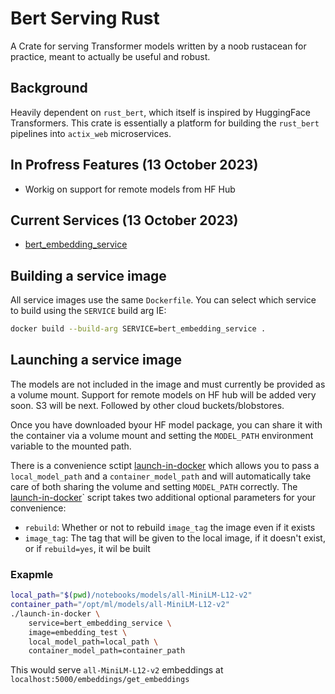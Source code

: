 # Bert Serving Rust
A Crate for serving Transformer models written by a noob rustacean for practice, meant to actually be useful and robust.

## Background
Heavily dependent on `rust_bert`, which itself is inspired by HuggingFace Transformers. This crate is essentially a platform for building the `rust_bert` pipelines into `actix_web` microservices.

## In Profress Features (13 October 2023)
- Workig on support for remote models from HF Hub

## Current Services (13 October 2023)
- [bert_embedding_service](doc/bert_embedding_service.md)

## Building a service image
All service images use the same `Dockerfile`. You can select which service to build using the `SERVICE` build arg IE:
```sh
docker build --build-arg SERVICE=bert_embedding_service .
```

## Launching a service image
The models are not included in the image and must currently be provided as a volume mount. Support for remote models on HF hub will be added very soon. S3 will be next. Followed by other cloud buckets/blobstores.

Once you have downloaded byour HF model package, you can share it with the container via a volume mount and setting the `MODEL_PATH` environment variable to the mounted path.

There is a convenience sctipt [launch-in-docker](launch-in-docker) which allows you to pass a `local_model_path` and a `container_model_path` and will automatically take care of both sharing the volume and setting `MODEL_PATH` correctly. The [launch-in-docker](launch-in-docker)` script takes two additional optional parameters for your convenience:
- `rebuild`: Whether or not to rebuild `image_tag` the image even if it exists
- `image_tag`: The tag that will be given to the local image, if it doesn't exist, or if `rebuild=yes`, it wil be built
### Exapmle
```sh
local_path="$(pwd)/notebooks/models/all-MiniLM-L12-v2"
container_path="/opt/ml/models/all-MiniLM-L12-v2"
./launch-in-docker \
    service=bert_embedding_service \
    image=embedding_test \
    local_model_path=local_path \
    container_model_path=container_path
```
This would serve `all-MiniLM-L12-v2` embeddings at `localhost:5000/embeddings/get_embeddings`